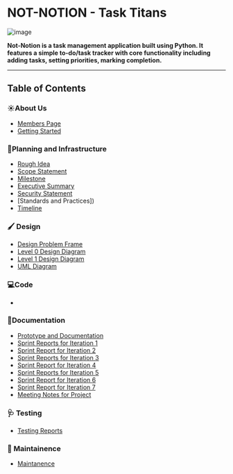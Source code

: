 # NOT-NOTION - Task Titans
![image]( )


**Not-Notion is a task management application built using Python. It features a simple to-do/task tracker with core functionality including adding tasks, setting priorities, marking completion.**

---
## Table of Contents
### ☀️About Us
- [Members Page]()
- [Getting Started]()
### 📒Planning and Infrastructure
- [Rough Idea]()
- [Scope Statement]()
- [Milestone]()
- [Executive Summary]()
- [Security Statement]()
- [Standards and Practices])
- [Timeline]()
### 🖌️ Design
- [Design Problem Frame]()
- [Level 0 Design Diagram]()
- [Level 1 Design Diagram]()
- [UML Diagram]()
### 💻Code 
-  
  

### 📖Documentation
- [Prototype and Documentation](Documentation/Prototype_and_Documentation.md)
- [Sprint Reports for Iteration 1]()
- [Sprint Report for Iteration 2]()
- [Sprint Reports for Iteration 3]()
- [Sprint Report for Iteration 4]()
- [Sprint Reports for Iteration 5]()
- [Sprint Report for Iteration 6]()
- [Sprint Report for Iteration 7]()
- [Meeting Notes for Project]()

### 🩺 Testing
- [Testing Reports]()
  
### 🔧 Maintainence
- [Maintanence]()
 
